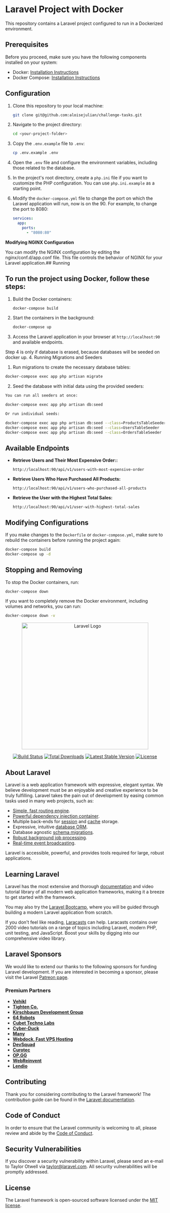 # Laravel Project with Docker

This repository contains a Laravel project configured to run in a Dockerized environment.

## Prerequisites

Before you proceed, make sure you have the following components installed on your system:

- Docker: [Installation Instructions](https://docs.docker.com/get-docker/)
- Docker Compose: [Installation Instructions](https://docs.docker.com/compose/install/)

## Configuration

1. Clone this repository to your local machine:

   ```bash
   git clone git@github.com:aloisejulian/challenge-tasks.git
   ```

2. Navigate to the project directory:

   ```bash
   cd <your-project-folder>
   ```

3. Copy the `.env.example` file to `.env`:

   ```bash
   cp .env.example .env
   ```

4. Open the `.env` file and configure the environment variables, including those related to the database.

5. In the project's root directory, create a `php.ini` file if you want to customize the PHP configuration. You can use `php.ini.example` as a starting point.

6. Modify the `docker-compose.yml` file to change the  port on which the Laravel application will run, now is on the 90. For example, to change the port to 8080:

   ```yaml
   services:
     app:
       ports:
         - "8080:80"
   ```
   
**Modifying NGINX Configuration**

You can modify the NGINX configuration by editing the nginx/conf.d/app.conf file. This file controls the behavior of NGINX for your Laravel application.## Running

## **To run the project using Docker, follow these steps:**

1. Build the Docker containers:

   ```bash
   docker-compose build
   ```

2. Start the containers in the background:

   ```bash
   docker-compose up
   ```

3. Access the Laravel application in your browser at `http://localhost:90` and available endpoints. 

Step 4 is only if database is erased, because databases will be seeded on docker up.
4. Running Migrations and Seeders
   1. Run migrations to create the necessary database tables:

   ```bash
   docker-compose exec app php artisan migrate
   ```
   2. Seed the database with initial data using the provided seeders:
   ```bash
   You can run all seeders at once:
   
   docker-compose exec app php artisan db:seed
   
   Or run individual seeds:
   
   docker-compose exec app php artisan db:seed --class=ProductsTableSeeder
   docker-compose exec app php artisan db:seed --class=UsersTableSeeder
   docker-compose exec app php artisan db:seed --class=OrdersTableSeeder
   ```
      

   
## Available Endpoints

- **Retrieve Users and Their Most Expensive Order::**
  ```
  http://localhost:90/api/v1/users-with-most-expensive-order
  ```

- **Retrieve Users Who Have Purchased All Products:**
  ```
  http://localhost:90/api/v1/users-who-purchased-all-products
  ```

- **Retrieve the User with the Highest Total Sales:**
  ```
  http://localhost:90/api/v1/user-with-highest-total-sales
  ```

## Modifying Configurations

If you make changes to the `Dockerfile` or `docker-compose.yml`, make sure to rebuild the containers before running the project again:

```bash
docker-compose build
docker-compose up -d
```

## Stopping and Removing

To stop the Docker containers, run:

```bash
docker-compose down
```

If you want to completely remove the Docker environment, including volumes and networks, you can run:

```bash
docker-compose down -v
```










<p align="center"><a href="https://laravel.com" target="_blank"><img src="https://raw.githubusercontent.com/laravel/art/master/logo-lockup/5%20SVG/2%20CMYK/1%20Full%20Color/laravel-logolockup-cmyk-red.svg" width="400" alt="Laravel Logo"></a></p>

<p align="center">
<a href="https://github.com/laravel/framework/actions"><img src="https://github.com/laravel/framework/workflows/tests/badge.svg" alt="Build Status"></a>
<a href="https://packagist.org/packages/laravel/framework"><img src="https://img.shields.io/packagist/dt/laravel/framework" alt="Total Downloads"></a>
<a href="https://packagist.org/packages/laravel/framework"><img src="https://img.shields.io/packagist/v/laravel/framework" alt="Latest Stable Version"></a>
<a href="https://packagist.org/packages/laravel/framework"><img src="https://img.shields.io/packagist/l/laravel/framework" alt="License"></a>
</p>

## About Laravel

Laravel is a web application framework with expressive, elegant syntax. We believe development must be an enjoyable and creative experience to be truly fulfilling. Laravel takes the pain out of development by easing common tasks used in many web projects, such as:

- [Simple, fast routing engine](https://laravel.com/docs/routing).
- [Powerful dependency injection container](https://laravel.com/docs/container).
- Multiple back-ends for [session](https://laravel.com/docs/session) and [cache](https://laravel.com/docs/cache) storage.
- Expressive, intuitive [database ORM](https://laravel.com/docs/eloquent).
- Database agnostic [schema migrations](https://laravel.com/docs/migrations).
- [Robust background job processing](https://laravel.com/docs/queues).
- [Real-time event broadcasting](https://laravel.com/docs/broadcasting).

Laravel is accessible, powerful, and provides tools required for large, robust applications.

## Learning Laravel

Laravel has the most extensive and thorough [documentation](https://laravel.com/docs) and video tutorial library of all modern web application frameworks, making it a breeze to get started with the framework.

You may also try the [Laravel Bootcamp](https://bootcamp.laravel.com), where you will be guided through building a modern Laravel application from scratch.

If you don't feel like reading, [Laracasts](https://laracasts.com) can help. Laracasts contains over 2000 video tutorials on a range of topics including Laravel, modern PHP, unit testing, and JavaScript. Boost your skills by digging into our comprehensive video library.

## Laravel Sponsors

We would like to extend our thanks to the following sponsors for funding Laravel development. If you are interested in becoming a sponsor, please visit the Laravel [Patreon page](https://patreon.com/taylorotwell).

### Premium Partners

- **[Vehikl](https://vehikl.com/)**
- **[Tighten Co.](https://tighten.co)**
- **[Kirschbaum Development Group](https://kirschbaumdevelopment.com)**
- **[64 Robots](https://64robots.com)**
- **[Cubet Techno Labs](https://cubettech.com)**
- **[Cyber-Duck](https://cyber-duck.co.uk)**
- **[Many](https://www.many.co.uk)**
- **[Webdock, Fast VPS Hosting](https://www.webdock.io/en)**
- **[DevSquad](https://devsquad.com)**
- **[Curotec](https://www.curotec.com/services/technologies/laravel/)**
- **[OP.GG](https://op.gg)**
- **[WebReinvent](https://webreinvent.com/?utm_source=laravel&utm_medium=github&utm_campaign=patreon-sponsors)**
- **[Lendio](https://lendio.com)**

## Contributing

Thank you for considering contributing to the Laravel framework! The contribution guide can be found in the [Laravel documentation](https://laravel.com/docs/contributions).

## Code of Conduct

In order to ensure that the Laravel community is welcoming to all, please review and abide by the [Code of Conduct](https://laravel.com/docs/contributions#code-of-conduct).

## Security Vulnerabilities

If you discover a security vulnerability within Laravel, please send an e-mail to Taylor Otwell via [taylor@laravel.com](mailto:taylor@laravel.com). All security vulnerabilities will be promptly addressed.

## License

The Laravel framework is open-sourced software licensed under the [MIT license](https://opensource.org/licenses/MIT).
